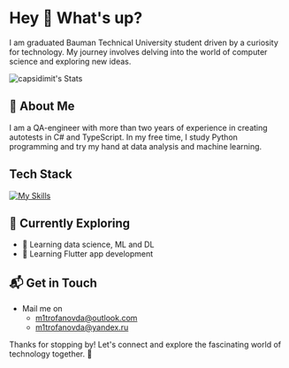 # Hey 👋 What's up?

I am graduated Bauman Technical University student driven by a curiosity for technology.  My journey involves delving into the world of computer science and exploring new ideas.

![capsidimit's Stats](https://github-readme-stats.vercel.app/api?username=capsidimit&theme=vue-dark&show_icons=true&hide_border=true&count_private=true)

## 🚀 About Me

I am a QA-engineer with more than two years of experience in creating autotests in C# and TypeScript. In my free time, I study Python programming and try my hand at data analysis and machine learning.

## Tech Stack

[![My Skills](https://skillicons.dev/icons?i=ts,python,dart,cs,cpp,js,c)](https://skillicons.dev)

## 🌱 Currently Exploring

- 🚀 Learning data science, ML and DL
- 🚀 Learning Flutter app development

## 📬 Get in Touch

- Mail me on
  - <m1trofanovda@outlook.com>
  - <m1trofanovda@yandex.ru>

Thanks for stopping by! Let's connect and explore the fascinating world of technology together. 🚀
